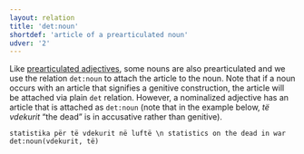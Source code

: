 ```yaml
---
layout: relation
title: 'det:noun'
shortdef: 'article of a prearticulated noun'
udver: '2'
---
```


Like [prearticulated adjectives](det-adj.html), some nouns are also prearticulated
and we use the relation `det:noun` to attach the article to the noun. Note that if a noun occurs
with an article that signifies a genitive construction, the article will be attached via plain
`det` relation. However, a nominalized adjective has an article that is attached as `det:noun`
(note that in the example below, _të vdekurit_ “the dead” is in accusative rather than genitive).

~~~ sdparse
statistika për të vdekurit në luftë \n statistics on the dead in war
det:noun(vdekurit, të)
~~~

<!-- Interlanguage links updated Po lis 14 15:35:22 CET 2022 -->
